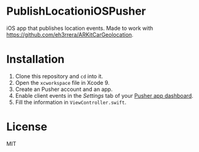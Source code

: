# PublishLocationiOSPusher
iOS app that publishes location events. Made to work with https://github.com/eh3rrera/ARKitCarGeolocation.

# Installation
1. Clone this repository and `cd` into it.
2. Open the `xcworkspace` file in Xcode 9.
3. Create an Pusher account and an app.
4. Enable client events in the *Settings* tab of your [Pusher app dashboard](https://dashboard.pusher.com).
5. Fill the information in `ViewController.swift`.

# License
MIT